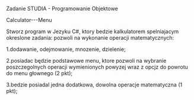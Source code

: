 Zadanie STUDIA - Programowanie Objektowe

Calculator---Menu

Stworz program w Jezyku C#, ktory bedzie kalkulatorem spelniajacym okreslone zadania: pozwoli na wykonanie operacji matematycznych:

1.dodawanie, odejmowanie, mnozenie, dzielenie;

2.posiadac będzie podstawowe menu, ktore pozwoli na wybranie poszczegolnych operacji wymienionych powyzej wraz z opcjz do powrotu do menu głownego (2 pkt);

3.bedzie posiadal jedna dodatkowa, dowolna operacje matematyczna (1 pkt);
